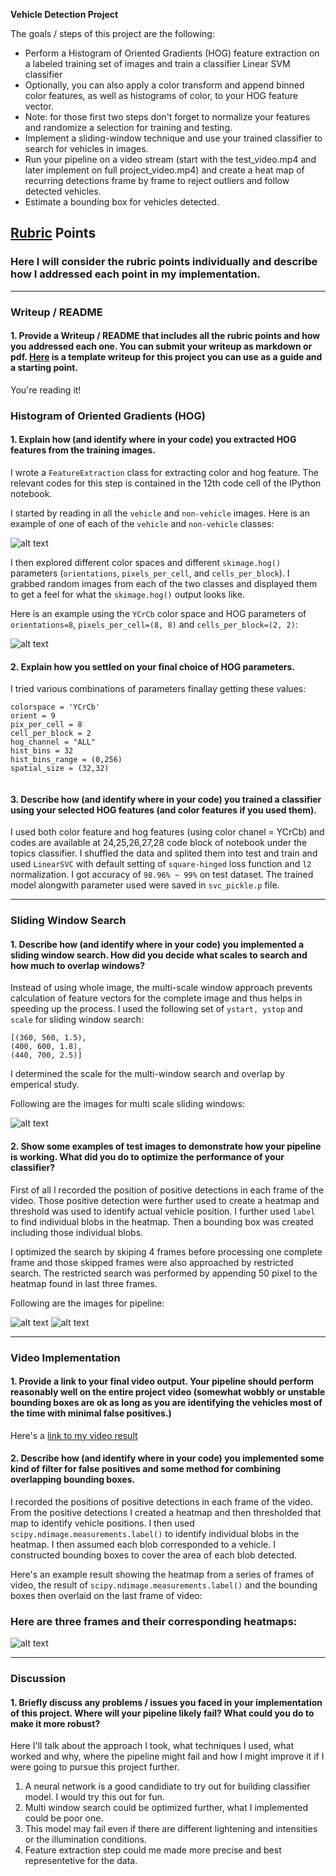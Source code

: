 **Vehicle Detection Project**

The goals / steps of this project are the following:

* Perform a Histogram of Oriented Gradients (HOG) feature extraction on a labeled training set of images and train a classifier Linear SVM classifier
* Optionally, you can also apply a color transform and append binned color features, as well as histograms of color, to your HOG feature vector. 
* Note: for those first two steps don't forget to normalize your features and randomize a selection for training and testing.
* Implement a sliding-window technique and use your trained classifier to search for vehicles in images.
* Run your pipeline on a video stream (start with the test_video.mp4 and later implement on full project_video.mp4) and create a heat map of recurring detections frame by frame to reject outliers and follow detected vehicles.
* Estimate a bounding box for vehicles detected.

[//]: # (Image References)
[image1]: ./examples/car_not_car.png
[image2]: ./examples/HOG_example.jpg
[image3]: ./examples/window.jpg
[image4a]: ./examples/pipeline1.jpg
[image4b]: ./examples/pipeline2.jpg
[image5]: ./examples/heatmap.jpg
[video1]: ./project_video_output.mp4

## [Rubric](https://review.udacity.com/#!/rubrics/513/view) Points
### Here I will consider the rubric points individually and describe how I addressed each point in my implementation.  

---
### Writeup / README

#### 1. Provide a Writeup / README that includes all the rubric points and how you addressed each one.  You can submit your writeup as markdown or pdf.  [Here](https://github.com/udacity/CarND-Vehicle-Detection/blob/master/writeup_template.md) is a template writeup for this project you can use as a guide and a starting point.  

You're reading it!









### Histogram of Oriented Gradients (HOG)

#### 1. Explain how (and identify where in your code) you extracted HOG features from the training images.

I wrote a ```FeatureExtraction``` class for extracting color and hog feature. The relevant codes for this step is contained in the 12th code cell of the IPython notebook.  

I started by reading in all the `vehicle` and `non-vehicle` images.  Here is an example of one of each of the `vehicle` and `non-vehicle` classes:

![alt text][image1]



I then explored different color spaces and different `skimage.hog()` parameters (`orientations`, `pixels_per_cell`, and `cells_per_block`).  I grabbed random images from each of the two classes and displayed them to get a feel for what the `skimage.hog()` output looks like.

Here is an example using the `YCrCb` color space and HOG parameters of `orientations=8`, `pixels_per_cell=(8, 8)` and `cells_per_block=(2, 2)`:


![alt text][image2]


#### 2. Explain how you settled on your final choice of HOG parameters.

I tried various combinations of parameters finallay getting these values:

```
colorspace = 'YCrCb' 
orient = 9
pix_per_cell = 8
cell_per_block = 2
hog_channel = "ALL"
hist_bins = 32
hist_bins_range = (0,256)
spatial_size = (32,32)


```

#### 3. Describe how (and identify where in your code) you trained a classifier using your selected HOG features (and color features if you used them).

I used both color feature and hog features (using color chanel = YCrCb) and codes are available at 24,25,26,27,28 code block of notebook under the topics classifier.
I shuffled the data and splited them into test and train and used ```LinearSVC``` with default setting of ```square-hinged``` loss function and ```l2``` normalization. I got accuracy of ```98.96% ~ 99%``` on test dataset. The trained model alongwith parameter used were saved in ```svc_pickle.p``` file.

-------------





### Sliding Window Search

#### 1. Describe how (and identify where in your code) you implemented a sliding window search.  How did you decide what scales to search and how much to overlap windows?
Instead of using whole image, the multi-scale window approach prevents calculation of feature vectors for the complete image and thus helps in speeding up the process. I used the following set of  ```ystart, ystop``` and ```scale``` for sliding window search:

```
[(360, 560, 1.5),
(400, 600, 1.8), 
(440, 700, 2.5)]
```

I determined the scale for the multi-window search and overlap by emperical study.

Following are the images for multi scale sliding windows:



![alt text][image3]

#### 2. Show some examples of test images to demonstrate how your pipeline is working.  What did you do to optimize the performance of your classifier?



  First of all I recorded the position of positive detections in each frame of the video. Those positive detection were further used to create a heatmap and threshold was used to identify actual vehicle position. I further used ```label``` to find individual blobs in the heatmap. Then a bounding box was created including those individual blobs.

  I optimized the search by skiping 4 frames before processing one complete frame and those skipped frames were also approached by restricted search. The restricted search was performed by appending 50 pixel to the heatmap found in last three frames.
  
  Following are the images for pipeline:

![alt text][image4a]
![alt text][image4b]




----------------




### Video Implementation

#### 1. Provide a link to your final video output.  Your pipeline should perform reasonably well on the entire project video (somewhat wobbly or unstable bounding boxes are ok as long as you are identifying the vehicles most of the time with minimal false positives.)
Here's a [link to my video result](./project_video_output.mp4)


#### 2. Describe how (and identify where in your code) you implemented some kind of filter for false positives and some method for combining overlapping bounding boxes.

I recorded the positions of positive detections in each frame of the video.  From the positive detections I created a heatmap and then thresholded that map to identify vehicle positions.  I then used `scipy.ndimage.measurements.label()` to identify individual blobs in the heatmap.  I then assumed each blob corresponded to a vehicle.  I constructed bounding boxes to cover the area of each blob detected.  

Here's an example result showing the heatmap from a series of frames of video, the result of `scipy.ndimage.measurements.label()` and the bounding boxes then overlaid on the last frame of video:

### Here are three frames and their corresponding heatmaps:

![alt text][image5]

-----------------

### Discussion

#### 1. Briefly discuss any problems / issues you faced in your implementation of this project.  Where will your pipeline likely fail?  What could you do to make it more robust?

Here I'll talk about the approach I took, what techniques I used, what worked and why, where the pipeline might fail and how I might improve it if I were going to pursue this project further.  

1. A neural network is a good candidiate to try out for building classifier model. I would try this out for fun.
2. Multi window search could be optimized further, what I implemented could be poor one.
3. This model may fail even if there are different lightening and intensities or the illumination conditions.
4. Feature extraction step could me made more precise and best representetive for the data.





